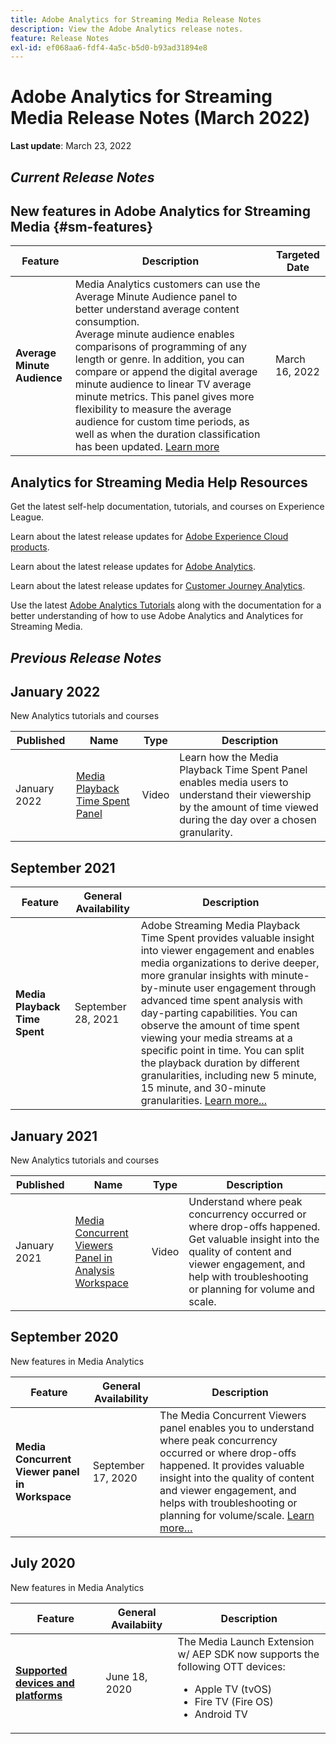 ```yaml
---
title: Adobe Analytics for Streaming Media Release Notes
description: View the Adobe Analytics release notes.
feature: Release Notes
exl-id: ef068aa6-fdf4-4a5c-b5d0-b93ad31894e8
---
```

# Adobe Analytics for Streaming Media Release Notes (March 2022)

**Last update**: March 23, 2022

## *Current Release Notes*

## New features in Adobe Analytics for Streaming Media  {#sm-features}

| Feature | Description | Targeted Date  |
| ----------- | ---------- | ------- |
| **Average Minute Audience** | Media Analytics customers can use the Average Minute Audience panel to better understand average content consumption. <br>Average minute audience enables comparisons of programming of any length or genre. In addition, you can compare or append the digital average minute audience to linear TV average minute metrics. This panel gives more flexibility to measure the average audience for custom time periods, as well as when the duration classification has been updated.  [Learn more](https://experienceleague.adobe.com/docs/media-analytics/using/media-reports/average-minute-audience.html?lang=en) |  March 16, 2022 |

## Analytics for Streaming Media Help Resources

Get the latest self-help documentation, tutorials, and courses on Experience League.

Learn about the latest release updates for [Adobe Experience Cloud products](https://business.adobe.com/products/adobe-experience-cloud-products.html).

Learn about the latest release updates for [Adobe Analytics](https://experienceleague.adobe.com/docs/analytics/release-notes/latest.html?lang=en).

Learn about the latest release updates for [Customer Journey Analytics](https://experienceleague.adobe.com/docs/analytics-platform/using/releases/latest.html?lang=en).

Use the latest [Adobe Analytics Tutorials](https://experienceleague.adobe.com/docs/analytics-learn/tutorials/overview.html?lang=en) along with the documentation for a better understanding of how to use Adobe Analytics and Analytices for Streaming Media.

## *Previous Release Notes*

## January 2022

New Analytics tutorials and courses

| Published | Name  | Type | Description  |
| ----------- | ---------- | ---------- | --------- |
| January 2022 | [Media Playback Time Spent Panel](https://experienceleague.adobe.com/docs/analytics-learn/tutorials/media-analytics/measuring-media-analytics/media-playback-time-spent-panel.html?lang=en) | Video |Learn how the Media Playback Time Spent Panel enables media users to understand their viewership by the amount of time viewed during the day over a chosen granularity. |

## September 2021

| Feature | General Availability | Description  |
| ----------- | ---------- | -------------- |
| **Media Playback Time Spent** | September 28, 2021 | Adobe Streaming Media Playback Time Spent provides valuable insight into viewer engagement and enables media organizations to derive deeper, more granular insights with minute-by-minute user engagement through advanced time spent analysis with day-parting capabilities. You can observe the amount of time spent viewing your media streams at a specific point in time. You can split the playback duration by different granularities, including new 5 minute, 15 minute, and 30-minute granularities. [Learn more...](/help/media-reports/media-workspace-panels/media-playback-time-spent.md) |

## January 2021

New Analytics tutorials and courses

| Published | Name  | Type | Description  |
| ----------- | ---------- | ---------- | --------- |
| January 2021 | [Media Concurrent Viewers Panel in Analysis Workspace](https://experienceleague.adobe.com/docs/analytics-learn/tutorials/analysis-workspace/using-panels/media-concurrent-viewers-panel-in-analysis-workspace.html?lang=en#analysis-workspace) | Video |Understand where peak concurrency occurred or where drop-offs happened. Get valuable insight into the quality of content and viewer engagement, and help with troubleshooting or planning for volume and scale. |


## September 2020

New features in Media Analytics

| Feature  |  General Availability | Description |
| -------- | -------------------- | ----------- |
| **Media Concurrent Viewer panel in Workspace** | September 17, 2020 | The Media Concurrent Viewers panel enables you to understand where peak concurrency occurred or where drop-offs happened. It provides valuable insight into the quality of content and viewer engagement, and helps with troubleshooting or planning for volume/scale. [Learn more…](/help/media-reports/media-workspace-panels/media-concurrent-viewers.md) |


## July 2020

New features in Media Analytics

| Feature  |  General Availabiity | Description |
| -------- | -------------------- | ----------- |
| [**Supported devices and platforms**](https://experienceleague.adobe.com/docs/media-analytics/using/supported-devices.html?lang=en) | June 18, 2020 | The Media Launch Extension w/ AEP SDK now supports the following OTT devices: <div><ul><li>Apple TV (tvOS)</li><li>Fire TV (Fire OS)</li><li>Android TV</li></ul></div> |



<!-- ## Important notices for [!DNL Analytics] administrators

**Updated on March 3, 2022**

| Notice | Date Added or Updated  | Description |
| ----------- | ---------- | ---------- |
| description | date | description |
| description | date | description |
| description | date | description |
| description | date | description | -->
